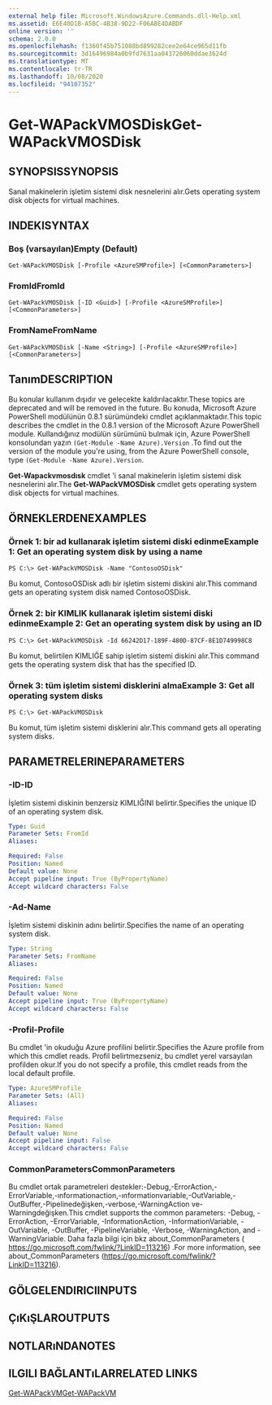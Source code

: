 ```yaml
---
external help file: Microsoft.WindowsAzure.Commands.dll-Help.xml
ms.assetid: E6E40D1B-A5BC-4B38-9D22-F06A8E4DABDF
online version: ''
schema: 2.0.0
ms.openlocfilehash: f1360f45b751088bd899282cee2e64ce965d11fb
ms.sourcegitcommit: 3d16496984a0b9fd7631aa043726060ddae3624d
ms.translationtype: MT
ms.contentlocale: tr-TR
ms.lasthandoff: 10/08/2020
ms.locfileid: "94107352"
---
```

# <span data-ttu-id="e0f6e-101">Get-WAPackVMOSDisk</span><span class="sxs-lookup"><span data-stu-id="e0f6e-101">Get-WAPackVMOSDisk</span></span>

## <span data-ttu-id="e0f6e-102">SYNOPSIS</span><span class="sxs-lookup"><span data-stu-id="e0f6e-102">SYNOPSIS</span></span>
<span data-ttu-id="e0f6e-103">Sanal makinelerin işletim sistemi disk nesnelerini alır.</span><span class="sxs-lookup"><span data-stu-id="e0f6e-103">Gets operating system disk objects for virtual machines.</span></span>

## <span data-ttu-id="e0f6e-104">INDEKI</span><span class="sxs-lookup"><span data-stu-id="e0f6e-104">SYNTAX</span></span>

### <span data-ttu-id="e0f6e-105">Boş (varsayılan)</span><span class="sxs-lookup"><span data-stu-id="e0f6e-105">Empty (Default)</span></span>
```
Get-WAPackVMOSDisk [-Profile <AzureSMProfile>] [<CommonParameters>]
```

### <span data-ttu-id="e0f6e-106">FromId</span><span class="sxs-lookup"><span data-stu-id="e0f6e-106">FromId</span></span>
```
Get-WAPackVMOSDisk [-ID <Guid>] [-Profile <AzureSMProfile>] [<CommonParameters>]
```

### <span data-ttu-id="e0f6e-107">FromName</span><span class="sxs-lookup"><span data-stu-id="e0f6e-107">FromName</span></span>
```
Get-WAPackVMOSDisk [-Name <String>] [-Profile <AzureSMProfile>] [<CommonParameters>]
```

## <span data-ttu-id="e0f6e-108">Tanım</span><span class="sxs-lookup"><span data-stu-id="e0f6e-108">DESCRIPTION</span></span>
<span data-ttu-id="e0f6e-109">Bu konular kullanım dışıdır ve gelecekte kaldırılacaktır.</span><span class="sxs-lookup"><span data-stu-id="e0f6e-109">These topics are deprecated and will be removed in the future.</span></span>
<span data-ttu-id="e0f6e-110">Bu konuda, Microsoft Azure PowerShell modülünün 0.8.1 sürümündeki cmdlet açıklanmaktadır.</span><span class="sxs-lookup"><span data-stu-id="e0f6e-110">This topic describes the cmdlet in the 0.8.1 version of the Microsoft Azure PowerShell module.</span></span>
<span data-ttu-id="e0f6e-111">Kullandığınız modülün sürümünü bulmak için, Azure PowerShell konsolundan yazın `(Get-Module -Name Azure).Version` .</span><span class="sxs-lookup"><span data-stu-id="e0f6e-111">To find out the version of the module you're using, from the Azure PowerShell console, type `(Get-Module -Name Azure).Version`.</span></span>

<span data-ttu-id="e0f6e-112">**Get-Wapackvmosdısk** cmdlet 'i sanal makinelerin işletim sistemi disk nesnelerini alır.</span><span class="sxs-lookup"><span data-stu-id="e0f6e-112">The **Get-WAPackVMOSDisk** cmdlet gets operating system disk objects for virtual machines.</span></span>

## <span data-ttu-id="e0f6e-113">ÖRNEKLERDEN</span><span class="sxs-lookup"><span data-stu-id="e0f6e-113">EXAMPLES</span></span>

### <span data-ttu-id="e0f6e-114">Örnek 1: bir ad kullanarak işletim sistemi diski edinme</span><span class="sxs-lookup"><span data-stu-id="e0f6e-114">Example 1: Get an operating system disk by using a name</span></span>
```
PS C:\> Get-WAPackVMOSDisk -Name "ContosoOSDisk"
```

<span data-ttu-id="e0f6e-115">Bu komut, ContosoOSDisk adlı bir işletim sistemi diskini alır.</span><span class="sxs-lookup"><span data-stu-id="e0f6e-115">This command gets an operating system disk named ContosoOSDisk.</span></span>

### <span data-ttu-id="e0f6e-116">Örnek 2: bir KIMLIK kullanarak işletim sistemi diski edinme</span><span class="sxs-lookup"><span data-stu-id="e0f6e-116">Example 2: Get an operating system disk by using an ID</span></span>
```
PS C:\> Get-WAPackVMOSDisk -Id 66242D17-189F-480D-87CF-8E1D749998C8
```

<span data-ttu-id="e0f6e-117">Bu komut, belirtilen KIMLIĞE sahip işletim sistemi diskini alır.</span><span class="sxs-lookup"><span data-stu-id="e0f6e-117">This command gets the operating system disk that has the specified ID.</span></span>

### <span data-ttu-id="e0f6e-118">Örnek 3: tüm işletim sistemi disklerini alma</span><span class="sxs-lookup"><span data-stu-id="e0f6e-118">Example 3: Get all operating system disks</span></span>
```
PS C:\> Get-WAPackVMOSDisk
```

<span data-ttu-id="e0f6e-119">Bu komut, tüm işletim sistemi disklerini alır.</span><span class="sxs-lookup"><span data-stu-id="e0f6e-119">This command gets all operating system disks.</span></span>

## <span data-ttu-id="e0f6e-120">PARAMETRELERINE</span><span class="sxs-lookup"><span data-stu-id="e0f6e-120">PARAMETERS</span></span>

### <span data-ttu-id="e0f6e-121">-ID</span><span class="sxs-lookup"><span data-stu-id="e0f6e-121">-ID</span></span>
<span data-ttu-id="e0f6e-122">İşletim sistemi diskinin benzersiz KIMLIĞINI belirtir.</span><span class="sxs-lookup"><span data-stu-id="e0f6e-122">Specifies the unique ID of an operating system disk.</span></span>

```yaml
Type: Guid
Parameter Sets: FromId
Aliases:

Required: False
Position: Named
Default value: None
Accept pipeline input: True (ByPropertyName)
Accept wildcard characters: False
```

### <span data-ttu-id="e0f6e-123">-Ad</span><span class="sxs-lookup"><span data-stu-id="e0f6e-123">-Name</span></span>
<span data-ttu-id="e0f6e-124">İşletim sistemi diskinin adını belirtir.</span><span class="sxs-lookup"><span data-stu-id="e0f6e-124">Specifies the name of an operating system disk.</span></span>

```yaml
Type: String
Parameter Sets: FromName
Aliases:

Required: False
Position: Named
Default value: None
Accept pipeline input: True (ByPropertyName)
Accept wildcard characters: False
```

### <span data-ttu-id="e0f6e-125">-Profil</span><span class="sxs-lookup"><span data-stu-id="e0f6e-125">-Profile</span></span>
<span data-ttu-id="e0f6e-126">Bu cmdlet 'in okuduğu Azure profilini belirtir.</span><span class="sxs-lookup"><span data-stu-id="e0f6e-126">Specifies the Azure profile from which this cmdlet reads.</span></span>
<span data-ttu-id="e0f6e-127">Profil belirtmezseniz, bu cmdlet yerel varsayılan profilden okur.</span><span class="sxs-lookup"><span data-stu-id="e0f6e-127">If you do not specify a profile, this cmdlet reads from the local default profile.</span></span>

```yaml
Type: AzureSMProfile
Parameter Sets: (All)
Aliases:

Required: False
Position: Named
Default value: None
Accept pipeline input: False
Accept wildcard characters: False
```

### <span data-ttu-id="e0f6e-128">CommonParameters</span><span class="sxs-lookup"><span data-stu-id="e0f6e-128">CommonParameters</span></span>
<span data-ttu-id="e0f6e-129">Bu cmdlet ortak parametreleri destekler:-Debug,-ErrorAction,-ErrorVariable,-ınformationaction,-ınformationvariable,-OutVariable,-OutBuffer,-Pipelinedeğişken,-verbose,-WarningAction ve-Warningdeğişken.</span><span class="sxs-lookup"><span data-stu-id="e0f6e-129">This cmdlet supports the common parameters: -Debug, -ErrorAction, -ErrorVariable, -InformationAction, -InformationVariable, -OutVariable, -OutBuffer, -PipelineVariable, -Verbose, -WarningAction, and -WarningVariable.</span></span> <span data-ttu-id="e0f6e-130">Daha fazla bilgi için bkz about_CommonParameters ( https://go.microsoft.com/fwlink/?LinkID=113216) .</span><span class="sxs-lookup"><span data-stu-id="e0f6e-130">For more information, see about_CommonParameters (https://go.microsoft.com/fwlink/?LinkID=113216).</span></span>

## <span data-ttu-id="e0f6e-131">GÖLGELENDIRICI</span><span class="sxs-lookup"><span data-stu-id="e0f6e-131">INPUTS</span></span>

## <span data-ttu-id="e0f6e-132">ÇıKıŞLAR</span><span class="sxs-lookup"><span data-stu-id="e0f6e-132">OUTPUTS</span></span>

## <span data-ttu-id="e0f6e-133">NOTLARıNDA</span><span class="sxs-lookup"><span data-stu-id="e0f6e-133">NOTES</span></span>

## <span data-ttu-id="e0f6e-134">ILGILI BAĞLANTıLAR</span><span class="sxs-lookup"><span data-stu-id="e0f6e-134">RELATED LINKS</span></span>

[<span data-ttu-id="e0f6e-135">Get-WAPackVM</span><span class="sxs-lookup"><span data-stu-id="e0f6e-135">Get-WAPackVM</span></span>](./Get-WAPackVM.md)



